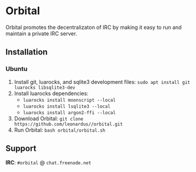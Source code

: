 # Orbital
Orbital promotes the decentralizaton of IRC by making it easy to run and maintain a private IRC server.

## Installation
### Ubuntu
1. Install git, luarocks, and sqlite3 development files: `sudo apt install git luarocks libsqlite3-dev`
2. Install luarocks dependencies:
	* `luarocks install moonscript --local`
	* `luarocks install lsqlite3 --local`
	* `luarocks install argon2-ffi --local`
3. Download Orbital: `git clone https://github.com/leonardus//orbital.git`
4. Run Orbital: `bash orbital/orbital.sh`

## Support
**IRC**: `#orbital` @ `chat.freenode.net`